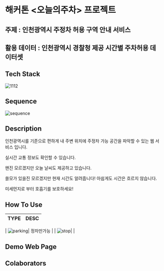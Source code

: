 # 해커톤 <오늘의주차> 프로젝트

## 주제 : 인천광역시 주정차 허용 구역 안내 서비스

## 활용 데이터 : 인천광역시 경찰청 제공 시간별 주차허용 데이터셋


## Tech Stack
![1112](https://user-images.githubusercontent.com/42796949/118161360-70f39500-b45a-11eb-957a-9cde6f179cf7.png)



## Sequence
![sequence](https://user-images.githubusercontent.com/42796949/118160482-52d96500-b459-11eb-877b-09d898c91325.png)

## Description

인천광역시를 기준으로 편하게 내 주변 위치에 주정차 가능 공간을 파악할 수 있는 웹 서비스 입니다.

실시간 교통 정보도 확인할 수 있습니다.

왠진 모르겠지만 오늘 날씨도 제공하고 있습니다.

쓸모가 있을진 모르겠지만 현재 시간도 알려줍니다! 아쉽게도 시간은 흐르지 않습니다.

미세먼지로 부터 호흡기를 보호하세요!

## How To Use

|TYPE|DESC|
|:---:|:---:|
|
![parking](https://user-images.githubusercontent.com/48883344/118161025-0c383a80-b45a-11eb-9881-aa504339dc20.PNG)| 정차만가능 |
|
![stop](https://user-images.githubusercontent.com/48883344/118161033-0d696780-b45a-11eb-8aa4-0a35799fb544.PNG)| |


## Demo Web Page

## Colaborators
